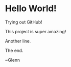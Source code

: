 # Hello World!

Trying out GitHub!

This project is super amazing!

Another line.

The end.

~Glenn
